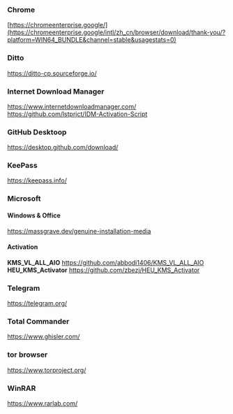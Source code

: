 ### Chrome
[https://chromeenterprise.google/](https://chromeenterprise.google/intl/zh_cn/browser/download/thank-you/?platform=WIN64_BUNDLE&channel=stable&usagestats=0)

### Ditto
https://ditto-cp.sourceforge.io/

### Internet Download Manager
https://www.internetdownloadmanager.com/
https://github.com/lstprjct/IDM-Activation-Script

### GitHub Desktoop
https://desktop.github.com/download/

### KeePass
https://keepass.info/

### Microsoft

#### Windows & Office 
https://massgrave.dev/genuine-installation-media

#### Activation 
**KMS_VL_ALL_AIO** https://github.com/abbodi1406/KMS_VL_ALL_AIO
**HEU_KMS_Activator** https://github.com/zbezj/HEU_KMS_Activator

### Telegram
https://telegram.org/

### Total Commander
https://www.ghisler.com/

### tor browser
https://www.torproject.org/

### WinRAR
https://www.rarlab.com/